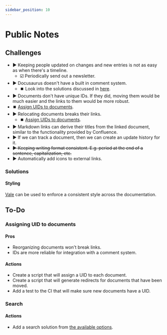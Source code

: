 ```yaml
---
sidebar_position: 10
---
```


# Public Notes

## Challenges

- ▶️ Keeping people updated on changes and new entries is not as easy as when there's a timeline.
  - ☑️ Periodically send out a newsletter.
- ▶️ Docusaurus doesn't have a built in comment system.
  - ⏹️ Look into the solutions discussed in [here](https://docusaurus.io/feature-requests/p/comments-in-documents-or-blogs).
- ▶️ Documents don't have unique IDs. If they did, moving them would be much easier and the links to them would be more robust.
 - ⏹️ [Assign UIDs to documents](#assigning-uid-to-documents).
- ▶️ Relocating documents breaks their links.
  - ⏹️ [Assign UIDs to documents](#assigning-uid-to-documents).
- ▶️ Markdown links can derive their titles from the linked document, similar to the functionality provided by Confluence.
- ▶️ If we can track a document, then we can create an update history for it.
- ~~▶️ Keeping writing format consistent. E.g. period at the end of a sentence, capitalization, etc.~~
- ▶️ Automatically add icons to external links.

### Solutions

#### Styling

[Vale](https://github.com/errata-ai/vale) can be used to enforce a consistent style across the documentation.

## To-Do

### Assigning UID to documents

#### Pros

- Reorganizing documents won't break links.
- IDs are more reliable for integration with a comment system.

#### Actions

- Create a script that will assign a UID to each document.
- Create a script that will generate redirects for documents that have been moved.
- Add a test to the CI that will make sure new documents have a UID.

### Search

#### Actions

- Add a search solution from [the available options](https://docusaurus.io/docs/search).

